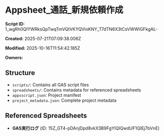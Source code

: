 # Appsheet_通話_新規依頼作成

**Script ID:** 1_wgRh0QIYWRksQpTwqTmVQtVKYQVIoKNY_T7dTN6X3tCsVWWIGFkgAL-

**Created:** 2025-07-21T07:09:38.006Z

**Modified:** 2025-10-16T11:54:42.185Z

**Owners:** 

## Structure

- `scripts/`: Contains all GAS script files
- `spreadsheets/`: Contains metadata for referenced spreadsheets
- `appsscript.json`: Project manifest
- `project_metadata.json`: Complete project metadata

## Referenced Spreadsheets

- **GAS実行ログ** (ID: 15Z_GT4-pDAnjDpd8vkX3B9FgYlQIQwdUF1QIEj7bVnE)
